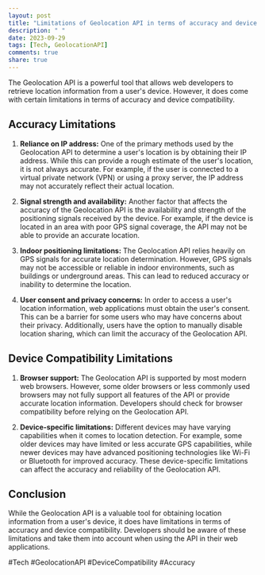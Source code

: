```yaml
---
layout: post
title: "Limitations of Geolocation API in terms of accuracy and device compatibility"
description: " "
date: 2023-09-29
tags: [Tech, GeolocationAPI]
comments: true
share: true
---
```


The Geolocation API is a powerful tool that allows web developers to retrieve location information from a user's device. However, it does come with certain limitations in terms of accuracy and device compatibility.

## Accuracy Limitations

1. **Reliance on IP address:** One of the primary methods used by the Geolocation API to determine a user's location is by obtaining their IP address. While this can provide a rough estimate of the user's location, it is not always accurate. For example, if the user is connected to a virtual private network (VPN) or using a proxy server, the IP address may not accurately reflect their actual location.

2. **Signal strength and availability:** Another factor that affects the accuracy of the Geolocation API is the availability and strength of the positioning signals received by the device. For example, if the device is located in an area with poor GPS signal coverage, the API may not be able to provide an accurate location.

3. **Indoor positioning limitations:** The Geolocation API relies heavily on GPS signals for accurate location determination. However, GPS signals may not be accessible or reliable in indoor environments, such as buildings or underground areas. This can lead to reduced accuracy or inability to determine the location.

4. **User consent and privacy concerns:** In order to access a user's location information, web applications must obtain the user's consent. This can be a barrier for some users who may have concerns about their privacy. Additionally, users have the option to manually disable location sharing, which can limit the accuracy of the Geolocation API.

## Device Compatibility Limitations

1. **Browser support:** The Geolocation API is supported by most modern web browsers. However, some older browsers or less commonly used browsers may not fully support all features of the API or provide accurate location information. Developers should check for browser compatibility before relying on the Geolocation API.

2. **Device-specific limitations:** Different devices may have varying capabilities when it comes to location detection. For example, some older devices may have limited or less accurate GPS capabilities, while newer devices may have advanced positioning technologies like Wi-Fi or Bluetooth for improved accuracy. These device-specific limitations can affect the accuracy and reliability of the Geolocation API.

## Conclusion

While the Geolocation API is a valuable tool for obtaining location information from a user's device, it does have limitations in terms of accuracy and device compatibility. Developers should be aware of these limitations and take them into account when using the API in their web applications.

#Tech #GeolocationAPI #DeviceCompatibility #Accuracy